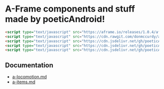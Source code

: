 # A-Frame components and stuff made by poeticAndroid!

```html
<script type="text/javascript" src="https://aframe.io/releases/1.0.4/aframe.min.js"></script>
<script type="text/javascript" src="https://cdn.rawgit.com/donmccurdy/aframe-physics-system/v4.0.1/dist/aframe-physics-system.min.js"></script>
<script type="text/javascript" src="https://cdn.jsdelivr.net/gh/poeticAndroid/poetic-aframe@v0.3/components/utils.js"></script>
<script type="text/javascript" src="https://cdn.jsdelivr.net/gh/poeticAndroid/poetic-aframe@v0.3/components/a-locomotion.js"></script>
<script type="text/javascript" src="https://cdn.jsdelivr.net/gh/poeticAndroid/poetic-aframe@v0.3/components/a-items.js"></script>
```

## Documentation

- [a-locomotion.md](https://github.com/poeticAndroid/poetic-aframe/blob/master/components/a-locomotion.md)
- [a-items.md](https://github.com/poeticAndroid/poetic-aframe/blob/master/components/a-items.md)
